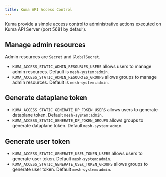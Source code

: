 ```yaml
---
title: Kuma API Access Control
---
```


Kuma provide a simple access control to administrative actions executed on Kuma API Server (port 5681 by default).

## Manage admin resources

Admin resources are `Secret` and `GlobalSecret`.

* `KUMA_ACCESS_STATIC_ADMIN_RESOURCES_USERS` allows users to manage admin resources. Default is `mesh-system:admin`.
* `KUMA_ACCESS_STATIC_ADMIN_RESOURCES_GROUPS` allows groups to manage admin resources. Default is `mesh-system:admin`.

## Generate dataplane token

* `KUMA_ACCESS_STATIC_GENERATE_DP_TOKEN_USERS` allows users to generate dataplane token. Default `mesh-system:admin`.
* `KUMA_ACCESS_STATIC_GENERATE_DP_TOKEN_GROUPS` allows groups to generate dataplane token. Default `mesh-system:admin`.

## Generate user token

* `KUMA_ACCESS_STATIC_GENERATE_USER_TOKEN_USERS` allows users to generate user token. Default `mesh-system:admin`.
* `KUMA_ACCESS_STATIC_GENERATE_USER_TOKEN_GROUPS` allows groups to generate user token. Default `mesh-system:admin`.
